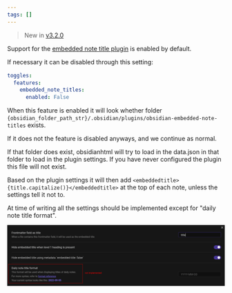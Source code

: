 ```yaml
---
tags: []
---
```

   
> New in [v3.2.0](../../Changelog/v3.2.0.md)   
   
Support for the [embedded note title plugin](https://github.com/mgmeyers/obsidian-embedded-note-titles) is enabled by default.   
   
If necessary it can be disabled through this setting:   
   
``` yaml
toggles:
  features:
    embedded_note_titles:
      enabled: False
```
   
   
When this feature is enabled it will look whether folder `{obsidian_folder_path_str}/.obsidian/plugins/obsidian-embedded-note-titles` exists.    
   
If it does not the feature is disabled anyways, and we continue as normal.   
   
If that folder does exist, obsidianhtml will try to load in the data.json in that folder to load in the plugin settings. If you have never configured the plugin this file will not exist.    
   
Based on the plugin settings it will then add `<embeddedtitle>{title.capitalize()}</embeddedtitle>` at the top of each note, unless the settings tell it not to.   
   
At time of writing all the settings should be implemented except for "daily note title format".   
   
![](../../Resources/img/Pasted%20image%2020220905184629.png)
